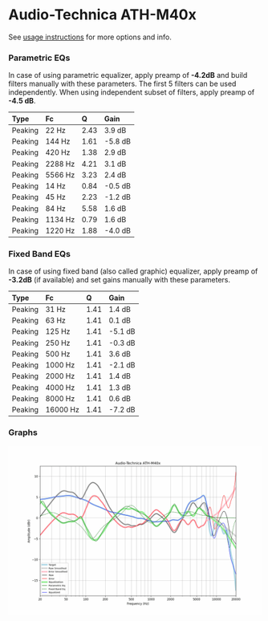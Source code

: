 # Audio-Technica ATH-M40x
See [usage instructions](https://github.com/jaakkopasanen/AutoEq#usage) for more options and info.

### Parametric EQs
In case of using parametric equalizer, apply preamp of **-4.2dB** and build filters manually
with these parameters. The first 5 filters can be used independently.
When using independent subset of filters, apply preamp of **-4.5 dB**.

| Type    | Fc      |    Q | Gain    |
|:--------|:--------|:-----|:--------|
| Peaking | 22 Hz   | 2.43 | 3.9 dB  |
| Peaking | 144 Hz  | 1.61 | -5.8 dB |
| Peaking | 420 Hz  | 1.38 | 2.9 dB  |
| Peaking | 2288 Hz | 4.21 | 3.1 dB  |
| Peaking | 5566 Hz | 3.23 | 2.4 dB  |
| Peaking | 14 Hz   | 0.84 | -0.5 dB |
| Peaking | 45 Hz   | 2.23 | -1.2 dB |
| Peaking | 84 Hz   | 5.58 | 1.6 dB  |
| Peaking | 1134 Hz | 0.79 | 1.6 dB  |
| Peaking | 1220 Hz | 1.88 | -4.0 dB |

### Fixed Band EQs
In case of using fixed band (also called graphic) equalizer, apply preamp of **-3.2dB**
(if available) and set gains manually with these parameters.

| Type    | Fc       |    Q | Gain    |
|:--------|:---------|:-----|:--------|
| Peaking | 31 Hz    | 1.41 | 1.4 dB  |
| Peaking | 63 Hz    | 1.41 | 0.1 dB  |
| Peaking | 125 Hz   | 1.41 | -5.1 dB |
| Peaking | 250 Hz   | 1.41 | -0.3 dB |
| Peaking | 500 Hz   | 1.41 | 3.6 dB  |
| Peaking | 1000 Hz  | 1.41 | -2.1 dB |
| Peaking | 2000 Hz  | 1.41 | 1.4 dB  |
| Peaking | 4000 Hz  | 1.41 | 1.3 dB  |
| Peaking | 8000 Hz  | 1.41 | 0.6 dB  |
| Peaking | 16000 Hz | 1.41 | -7.2 dB |

### Graphs
![](./Audio-Technica%20ATH-M40x.png)
